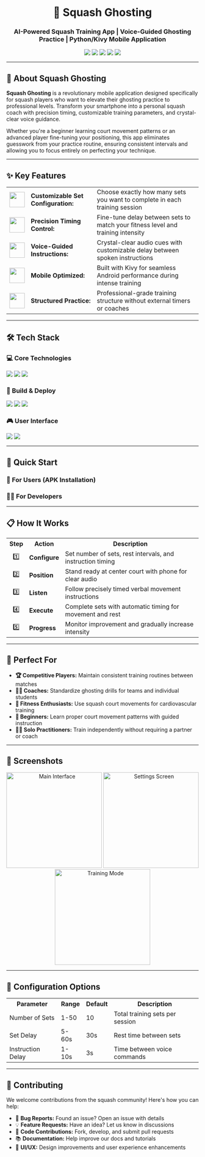 <!-- Squash Ghosting Project README -->

<h1 align="center">🏸 Squash Ghosting</h1>
<h3 align="center">AI-Powered Squash Training App | Voice-Guided Ghosting Practice | Python/Kivy Mobile Application</h3>

<p align="center">
  <img src="https://img.shields.io/badge/Python-3776AB?style=for-the-badge&logo=python&logoColor=white" />
  <img src="https://img.shields.io/badge/Kivy-3776AB?style=for-the-badge&logo=python&logoColor=white" />
  <img src="https://img.shields.io/badge/Android-3DDC84?style=for-the-badge&logo=android&logoColor=white" />
  <img src="https://img.shields.io/badge/Buildozer-FF6B6B?style=for-the-badge" />
  <img src="https://img.shields.io/badge/TTS-Voice_Guided-blue?style=for-the-badge" />
</p>

<hr>

<h2>🎯 About Squash Ghosting</h2>
<p>
  <strong>Squash Ghosting</strong> is a revolutionary mobile application designed specifically for squash players who want to elevate their ghosting practice to professional levels. Transform your smartphone into a personal squash coach with precision timing, customizable training parameters, and crystal-clear voice guidance.
</p>

<p>
  Whether you're a beginner learning court movement patterns or an advanced player fine-tuning your positioning, this app eliminates guesswork from your practice routine, ensuring consistent intervals and allowing you to focus entirely on perfecting your technique.
</p>

<hr>

<h2>✨ Key Features</h2>
<table>
  <tr>
    <td align="center"><img src="https://raw.githubusercontent.com/Tarikul-Islam-Anik/Animated-Fluent-Emojis/master/Emojis/Objects/Gear.png" width="40"></td>
    <td><b>Customizable Set Configuration:</b></td>
    <td>Choose exactly how many sets you want to complete in each training session</td>
  </tr>
  <tr>
    <td align="center"><img src="https://raw.githubusercontent.com/Tarikul-Islam-Anik/Animated-Fluent-Emojis/master/Emojis/Travel%20and%20places/Stopwatch.png" width="40"></td>
    <td><b>Precision Timing Control:</b></td>
    <td>Fine-tune delay between sets to match your fitness level and training intensity</td>
  </tr>
  <tr>
    <td align="center"><img src="https://raw.githubusercontent.com/Tarikul-Islam-Anik/Animated-Fluent-Emojis/master/Emojis/Objects/Studio%20Microphone.png" width="40"></td>
    <td><b>Voice-Guided Instructions:</b></td>
    <td>Crystal-clear audio cues with customizable delay between spoken instructions</td>
  </tr>
  <tr>
    <td align="center"><img src="https://raw.githubusercontent.com/Tarikul-Islam-Anik/Animated-Fluent-Emojis/master/Emojis/Objects/Mobile%20Phone.png" width="40"></td>
    <td><b>Mobile Optimized:</b></td>
    <td>Built with Kivy for seamless Android performance during intense training</td>
  </tr>
  <tr>
    <td align="center"><img src="https://raw.githubusercontent.com/Tarikul-Islam-Anik/Animated-Fluent-Emojis/master/Emojis/Objects/Direct%20Hit.png" width="40"></td>
    <td><b>Structured Practice:</b></td>
    <td>Professional-grade training structure without external timers or coaches</td>
  </tr>
</table>

<hr>

<h2>🛠 Tech Stack</h2>

<h3>💻 Core Technologies</h3>
<p>
  <img src="https://img.shields.io/badge/Python_3.11-3776AB?style=flat-square&logo=python&logoColor=white" />
  <img src="https://img.shields.io/badge/Kivy_2.0.0-FF6B6B?style=flat-square" />
  <img src="https://img.shields.io/badge/TTS_Integration-4CAF50?style=flat-square" />
</p>

<h3>🔧 Build & Deploy</h3>
<p>
  <img src="https://img.shields.io/badge/Buildozer-FF9800?style=flat-square" />
  <img src="https://img.shields.io/badge/Android_SDK-3DDC84?style=flat-square&logo=android&logoColor=white" />
  <img src="https://img.shields.io/badge/Cross_Platform-9C27B0?style=flat-square" />
</p>

<h3>🎮 User Interface</h3>
<p>
  <img src="https://img.shields.io/badge/Material_Design-UI/UX-2196F3?style=flat-square" />
  <img src="https://img.shields.io/badge/Touch_Interface-Mobile_Ready-FF5722?style=flat-square" />
</p>

<hr>

<h2>🚀 Quick Start</h2>

<h3>📱 For Users (APK Installation)</h3>

<h3>👨‍💻 For Developers</h3>


<hr>

<h2>📋 How It Works</h2>

<table>
  <tr>
    <th>Step</th>
    <th>Action</th>
    <th>Description</th>
  </tr>
  <tr>
    <td align="center">1️⃣</td>
    <td><b>Configure</b></td>
    <td>Set number of sets, rest intervals, and instruction timing</td>
  </tr>
  <tr>
    <td align="center">2️⃣</td>
    <td><b>Position</b></td>
    <td>Stand ready at center court with phone for clear audio</td>
  </tr>
  <tr>
    <td align="center">3️⃣</td>
    <td><b>Listen</b></td>
    <td>Follow precisely timed verbal movement instructions</td>
  </tr>
  <tr>
    <td align="center">4️⃣</td>
    <td><b>Execute</b></td>
    <td>Complete sets with automatic timing for movement and rest</td>
  </tr>
  <tr>
    <td align="center">5️⃣</td>
    <td><b>Progress</b></td>
    <td>Monitor improvement and gradually increase intensity</td>
  </tr>
</table>

<hr>

<h2>🎯 Perfect For</h2>

<ul>
  <li><strong>🏆 Competitive Players:</strong> Maintain consistent training routines between matches</li>
  <li><strong>👨‍🏫 Coaches:</strong> Standardize ghosting drills for teams and individual students</li>
  <li><strong>💪 Fitness Enthusiasts:</strong> Use squash court movements for cardiovascular training</li>
  <li><strong>🔰 Beginners:</strong> Learn proper court movement patterns with guided instruction</li>
  <li><strong>🏃‍♂️ Solo Practitioners:</strong> Train independently without requiring a partner or coach</li>
</ul>

<hr>

<h2>📸 Screenshots</h2>

<p align="center">
  <img src="screenshots/main-interface.png" width="250" alt="Main Interface" />
  <img src="screenshots/settings-screen.png" width="250" alt="Settings Screen" />
  <img src="screenshots/training-mode.png" width="250" alt="Training Mode" />
</p>

<hr>

<h2>🔧 Configuration Options</h2>

<table>
  <tr>
    <th>Parameter</th>
    <th>Range</th>
    <th>Default</th>
    <th>Description</th>
  </tr>
  <tr>
    <td>Number of Sets</td>
    <td>1-50</td>
    <td>10</td>
    <td>Total training sets per session</td>
  </tr>
  <tr>
    <td>Set Delay</td>
    <td>5-60s</td>
    <td>30s</td>
    <td>Rest time between sets</td>
  </tr>
  <tr>
    <td>Instruction Delay</td>
    <td>1-10s</td>
    <td>3s</td>
    <td>Time between voice commands</td>
  </tr>
</table>

<hr>

<h2>🤝 Contributing</h2>

<p>We welcome contributions from the squash community! Here's how you can help:</p>

<ul>
  <li>🐛 <strong>Bug Reports:</strong> Found an issue? Open an issue with details</li>
  <li>💡 <strong>Feature Requests:</strong> Have an idea? Let us know in discussions</li>
  <li>🔧 <strong>Code Contributions:</strong> Fork, develop, and submit pull requests</li>
  <li>📚 <strong>Documentation:</strong> Help improve our docs and tutorials</li>
  <li>🎨 <strong>UI/UX:</strong> Design improvements and user experience enhancements</li>
</ul>



